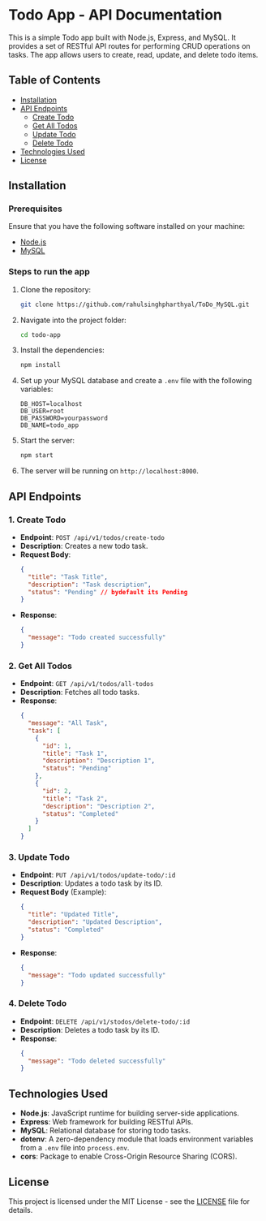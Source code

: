 
# Todo App - API Documentation

This is a simple Todo app built with Node.js, Express, and MySQL. It provides a set of RESTful API routes for performing CRUD operations on tasks. The app allows users to create, read, update, and delete todo items.

## Table of Contents

- [Installation](#installation)
- [API Endpoints](#api-endpoints)
  - [Create Todo](#create-todo)
  - [Get All Todos](#get-all-todos)
  - [Update Todo](#update-todo)
  - [Delete Todo](#delete-todo)
- [Technologies Used](#technologies-used)
- [License](#license)

## Installation

### Prerequisites

Ensure that you have the following software installed on your machine:

- [Node.js](https://nodejs.org/en/download/)
- [MySQL](https://dev.mysql.com/downloads/installer/)

### Steps to run the app

1. Clone the repository:

   ```bash
   git clone https://github.com/rahulsinghpharthyal/ToDo_MySQL.git
   ```

2. Navigate into the project folder:

   ```bash
   cd todo-app
   ```

3. Install the dependencies:

   ```bash
   npm install
   ```

4. Set up your MySQL database and create a `.env` file with the following variables:

   ```plaintext
   DB_HOST=localhost
   DB_USER=root
   DB_PASSWORD=yourpassword
   DB_NAME=todo_app
   ```

5. Start the server:

   ```bash
   npm start
   ```

6. The server will be running on `http://localhost:8000`.

## API Endpoints

### 1. Create Todo

- **Endpoint**: `POST /api/v1/todos/create-todo`
- **Description**: Creates a new todo task.
- **Request Body**:
  ```json
  {
    "title": "Task Title",
    "description": "Task description",
    "status": "Pending" // bydefault its Pending
  }
  ```
- **Response**:
  ```json
  {
    "message": "Todo created successfully"
  }
  ```

### 2. Get All Todos

- **Endpoint**: `GET /api/v1/todos/all-todos`
- **Description**: Fetches all todo tasks.
- **Response**:
  ```json
  {
    "message": "All Task",
    "task": [
      {
        "id": 1,
        "title": "Task 1",
        "description": "Description 1",
        "status": "Pending"
      },
      {
        "id": 2,
        "title": "Task 2",
        "description": "Description 2",
        "status": "Completed"
      }
    ]
  }
  ```

### 3. Update Todo

- **Endpoint**: `PUT /api/v1/todos/update-todo/:id`
- **Description**: Updates a todo task by its ID.
- **Request Body** (Example):
  ```json
  {
    "title": "Updated Title",
    "description": "Updated Description",
    "status": "Completed"
  }
  ```
- **Response**:
  ```json
  {
    "message": "Todo updated successfully"
  }
  ```

### 4. Delete Todo

- **Endpoint**: `DELETE /api/v1/stodos/delete-todo/:id`
- **Description**: Deletes a todo task by its ID.
- **Response**:
  ```json
  {
    "message": "Todo deleted successfully"
  }
  ```

## Technologies Used

- **Node.js**: JavaScript runtime for building server-side applications.
- **Express**: Web framework for building RESTful APIs.
- **MySQL**: Relational database for storing todo tasks.
- **dotenv**: A zero-dependency module that loads environment variables from a `.env` file into `process.env`.
- **cors**: Package to enable Cross-Origin Resource Sharing (CORS).

## License

This project is licensed under the MIT License - see the [LICENSE](LICENSE) file for details.
